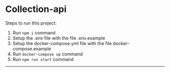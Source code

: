 # Collection-api

Steps to run this project:

1. Run `npm i` command
2. Setup the .env file with the file .env.example
3. Setup the docker-compose.yml file with the file docker-compose.example
4. Run `docker-compose up` command
5. Run `npm run start` command

---
